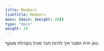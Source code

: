 ```yaml
---
title: Members
linkTitle: Members
menu: {main: {weight: 90}}
type: "docs"
weight: 20
---
```

כאן יהיה הסבר איך להיות חבר פעיל בקהילת מעקף.